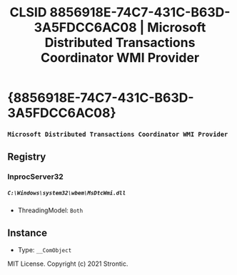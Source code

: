 ﻿---
title: "CLSID 8856918E-74C7-431C-B63D-3A5FDCC6AC08 | Microsoft Distributed Transactions Coordinator WMI Provider"
excerpt: What is COM-Object CLSID 8856918E-74C7-431C-B63D-3A5FDCC6AC08?
---

# {8856918E-74C7-431C-B63D-3A5FDCC6AC08}

### `Microsoft Distributed Transactions Coordinator WMI Provider`

## Registry


### InprocServer32

##### `C:\Windows\system32\wbem\MsDtcWmi.dll`
* ThreadingModel: `Both`

## Instance

* Type: `__ComObject`

MIT License. Copyright (c) 2021 Strontic.


